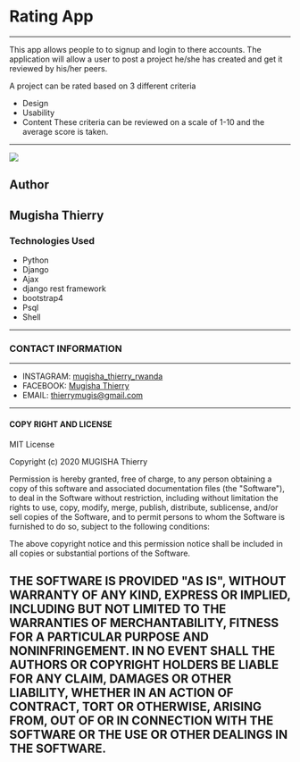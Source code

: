 # Rating App
---
This app allows people to to signup and login to there accounts.
The application will allow a user to post a project he/she has created and get it reviewed by his/her peers.

A project can be rated based on 3 different criteria

- Design
- Usability
- Content
These criteria can be reviewed on a scale of 1-10 and the average score is taken.
---
![](https://www.researchgate.net/profile/Stuart_McLennan/publication/320969760/figure/fig2/AS:883565554331648@1587669852473/Proportion-of-respondents-who-had-used-rating-websites.ppm)
## Author
Mugisha Thierry
---
### Technologies Used
- Python
- Django
- Ajax
- django rest framework
- bootstrap4
- Psql
- Shell

---

### CONTACT INFORMATION
---
- INSTAGRAM: [mugisha_thierry_rwanda](https://www.instagram.com)
- FACEBOOK: [Mugisha Thierry](https://www.facebook.com)
- EMAIL: [thierrymugis@gmail.com](https://www.gmail.com)
---
#### COPY RIGHT AND LICENSE

MIT License

Copyright (c) 2020 MUGISHA Thierry

Permission is hereby granted, free of charge, to any person obtaining a copy
of this software and associated documentation files (the "Software"), to deal
in the Software without restriction, including without limitation the rights
to use, copy, modify, merge, publish, distribute, sublicense, and/or sell
copies of the Software, and to permit persons to whom the Software is
furnished to do so, subject to the following conditions:

The above copyright notice and this permission notice shall be included in all
copies or substantial portions of the Software.

THE SOFTWARE IS PROVIDED "AS IS", WITHOUT WARRANTY OF ANY KIND, EXPRESS OR
IMPLIED, INCLUDING BUT NOT LIMITED TO THE WARRANTIES OF MERCHANTABILITY,
FITNESS FOR A PARTICULAR PURPOSE AND NONINFRINGEMENT. IN NO EVENT SHALL THE
AUTHORS OR COPYRIGHT HOLDERS BE LIABLE FOR ANY CLAIM, DAMAGES OR OTHER
LIABILITY, WHETHER IN AN ACTION OF CONTRACT, TORT OR OTHERWISE, ARISING FROM,
OUT OF OR IN CONNECTION WITH THE SOFTWARE OR THE USE OR OTHER DEALINGS IN THE
SOFTWARE.
----